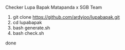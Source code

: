 Checker Lupa Bapak Matapanda x SGB Team


1.  git clone https://github.com/ardyjoo/lupabapak.git
2.  cd lupabapak
3.  bash generate.sh
4.  bash check.sh

done
